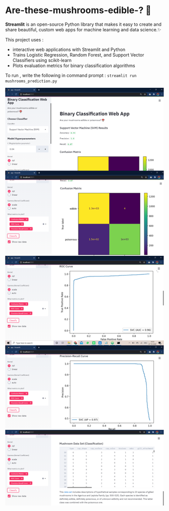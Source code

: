 # Are-these-mushrooms-edible-? 🍄

**Streamlit** is an open-source Python library that makes it easy to create and share beautiful, custom web apps for machine learning and data science.✨


This project uses :
  - interactive web applications with Streamlit and Python
  - Trains Logistic Regression, Random Forest, and Support Vector Classifiers using scikit-learn
  - Plots evaluation metrics for binary classification algorithms
  
  To run , write the following in command prompt : `streamlit run mushrooms_prediction.py`
  
  
  <img align = "center"  src="https://github.com/ritika-singh2000/Are-these-mushrooms-edible-/blob/master/web1.png" > 
  <img align = "center"  src="https://github.com/ritika-singh2000/Are-these-mushrooms-edible-/blob/master/web2.png" > 
  <img align = "center"  src="https://github.com/ritika-singh2000/Are-these-mushrooms-edible-/blob/master/web3.png" > 
  <img align = "center"  src="https://github.com/ritika-singh2000/Are-these-mushrooms-edible-/blob/master/web4.png" > 
  <img align = "center"  src="https://github.com/ritika-singh2000/Are-these-mushrooms-edible-/blob/master/web5.png" > 
  

